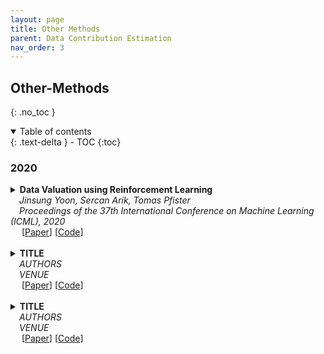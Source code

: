 ```yaml
---
layout: page
title: Other Methods
parent: Data Contribution Estimation
nav_order: 3
---
```


## Other-Methods
{: .no_toc }

<!--
## Table of contents
{: .no_toc .text-delta }
-->

<details open markdown="block">
  <summary>
    Table of contents
  </summary>
  {: .text-delta }
- TOC
{:toc}
</details>


### 2020
<a id="2020-other"></a>

<details><summary><b>Data Valuation using Reinforcement Learning</b> 
<br>
&emsp;<i>Jinsung Yoon, Sercan Arik, Tomas Pfister</i>
<br>
&emsp;<i>Proceedings of the 37th International Conference on Machine Learning (ICML), 2020</i>
<br>&emsp;
[<a target="_blank" rel="noopener noreferrer" href="https://proceedings.mlr.press/v119/yoon20a.html">Paper</a>]
[<a target="_blank" rel="noopener noreferrer" href="https://github.com/google-research/google-research/tree/master/dvrl">Code</a>]
<br>
<br>
</summary>
  <blockquote> <b>Abstract:</b> Quantifying the value of data is a fundamental problem in machine learning and has multiple important use cases: (1) building insights about the dataset and task, (2) domain adaptation, (3) corrupted sample discovery, and (4) robust learning. We propose Data Valuation using Reinforcement Learning (DVRL), to adaptively learn data values jointly with the predictor model. DVRL uses a data value estimator (DVE) to learn how likely each datum is used in training of the predictor model. DVE is trained using a reinforcement signal that reflects performance on the target task. We demonstrate that DVRL yields superior data value estimates compared to alternative methods across numerous datasets and application scenarios. The corrupted sample discovery performance of DVRL is close to optimal in many regimes (i.e. as if the noisy samples were known apriori), and for domain adaptation and robust learning DVRL significantly outperforms state-of-the-art by 14.6% and 10.8%, respectively.
<br><br>

<details><summary><b>Bibtex</b></summary>
{% raw %}
<pre><code> @InProceedings{pmlr-v119-yoon20a,
  title = 	 {Data Valuation using Reinforcement Learning},
  author =       {Yoon, Jinsung and Arik, Sercan and Pfister, Tomas},
  booktitle = 	 {Proceedings of the 37th International Conference on Machine Learning},
  pages = 	 {10842--10851},
  year = 	 {2020},
  editor = 	 {III, Hal Daumé and Singh, Aarti},
  volume = 	 {119},
  series = 	 {Proceedings of Machine Learning Research},
  month = 	 {13--18 Jul},
  publisher =    {PMLR},
  pdf = 	 {http://proceedings.mlr.press/v119/yoon20a/yoon20a.pdf},
  url = 	 {https://proceedings.mlr.press/v119/yoon20a.html}
}
</code></pre>
{% endraw %}
</details>
</blockquote>
</details>


<details><summary><b>TITLE</b> 
<br>
&emsp;<i>AUTHORS</i>
<br>
&emsp;<i>VENUE</i>
<br>&emsp;
[<a target="_blank" rel="noopener noreferrer" href="">Paper</a>]
[<a target="_blank" rel="noopener noreferrer" href="">Code</a>]
<br>
<br>
</summary>
  <blockquote> <b>Abstract:</b> TEXT
<br><br>

<details><summary><b>Notes</b></summary>TEXT
<br><br></details>

<details><summary><b>Bibtex</b></summary>
{% raw %}
<pre><code> BIBTEX
}</code></pre>
{% endraw %}
</details>
</blockquote>
</details>


<details><summary><b>TITLE</b> 
<br>
&emsp;<i>AUTHORS</i>
<br>
&emsp;<i>VENUE</i>
<br>&emsp;
[<a target="_blank" rel="noopener noreferrer" href="">Paper</a>]
[<a target="_blank" rel="noopener noreferrer" href="">Code</a>]
<br>
<br>
</summary>
  <blockquote> <b>Abstract:</b> TEXT
<br><br>

<details><summary><b>Notes</b></summary>TEXT
<br><br></details>

<details><summary><b>Bibtex</b></summary>
{% raw %}
<pre><code> BIBTEX
}</code></pre>
{% endraw %}
</details>
</blockquote>
</details>
